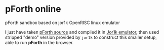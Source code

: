 # pForth online

pForth sandbox based on jor1k OpenRISC linux emulator

I just have taken [pForth source](https://github.com/philburk/pforth) and compiled it in [Jor1k emulator](https://s-macke.github.io/jor1k/demos/main.html),
then used stripped "demo" version provided by `jor1k` to construct this smaller setup, able to run **pForth** in the browser.
